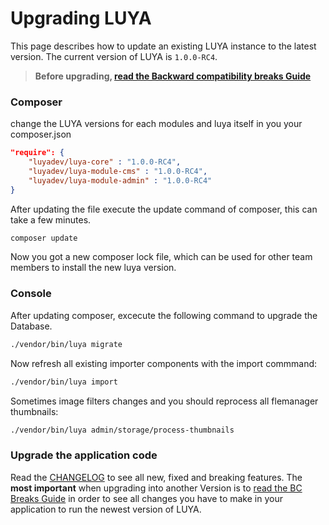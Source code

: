 # Upgrading LUYA

This page describes how to update an existing LUYA instance to the latest version. The current version of LUYA is `1.0.0-RC4`.

> **Before upgrading, [read the Backward compatibility breaks Guide](https://github.com/luyadev/luya/blob/master/UPGRADE.md)**

### Composer

change the LUYA versions for each modules and luya itself in you your composer.json

```json
"require": {
    "luyadev/luya-core" : "1.0.0-RC4",
    "luyadev/luya-module-cms" : "1.0.0-RC4",
    "luyadev/luya-module-admin" : "1.0.0-RC4"
}
```

After updating the file execute the update command of composer, this can take a few minutes.

```sh
composer update
```

Now you got a new composer lock file, which can be used for other team members to install the new luya version.

### Console

After updating composer, excecute the following command to upgrade the Database.

```sh
./vendor/bin/luya migrate
```

Now refresh all existing importer components with the import commmand:

```sh
./vendor/bin/luya import
```

Sometimes image filters changes and you should reprocess all flemanager thumbnails:

```sh
./vendor/bin/luya admin/storage/process-thumbnails
```

### Upgrade the application code

Read the [CHANGELOG](https://github.com/luyadev/luya/blob/master/CHANGELOG.md) to see all new, fixed and breaking features. The **most important** when upgrading into another Version is to [read the BC Breaks Guide](https://github.com/luyadev/luya/blob/master/UPGRADE.md) in order to see all changes you have to make in your application to run the newest version of LUYA.

